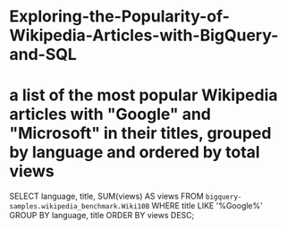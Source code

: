 # Exploring-the-Popularity-of-Wikipedia-Articles-with-BigQuery-and-SQL
# a list of the most popular Wikipedia articles with "Google" and "Microsoft" in their titles, grouped by language and ordered by total views
SELECT
  language,
  title,
  SUM(views) AS views
FROM
  `bigquery-samples.wikipedia_benchmark.Wiki10B`
WHERE
  title LIKE '%Google%'
GROUP BY
  language,
  title
ORDER BY
  views DESC;

